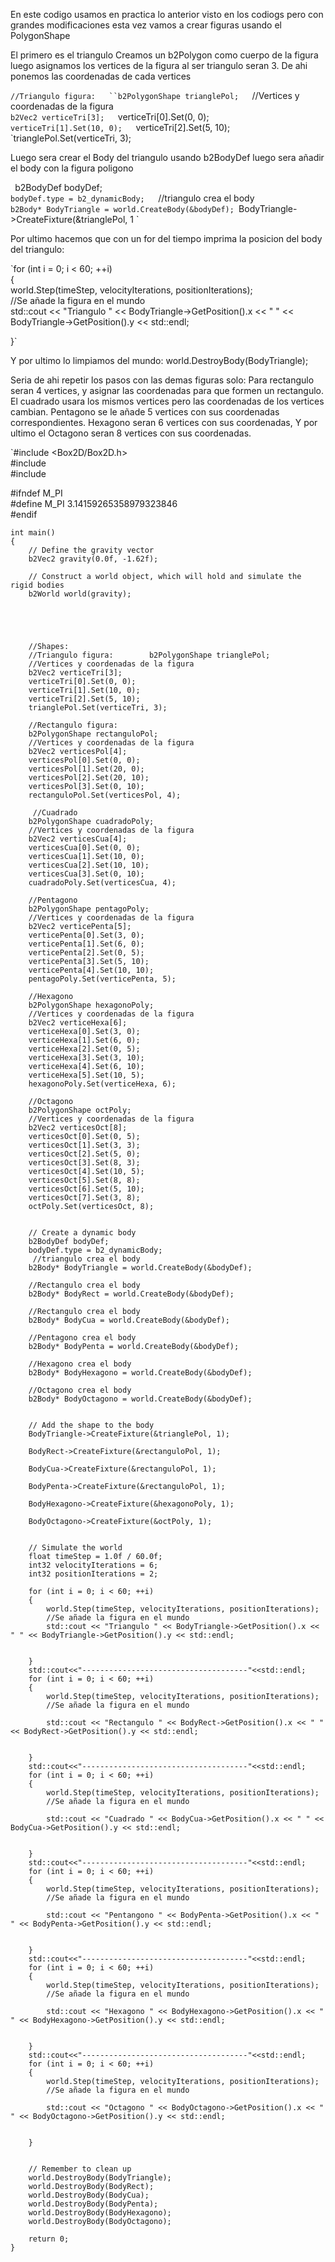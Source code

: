 En este codigo usamos en practica lo anterior visto en los codiogs pero con grandes modificaciones 
esta vez vamos a crear figuras usando el PolygonShape

El primero es el triangulo
Creamos un b2Polygon como cuerpo de la figura
luego asignamos los vertices de la figura al ser triangulo seran 3.
De ahi ponemos las coordenadas de cada vertices 

`//Triangulo figura:  
``b2PolygonShape trianglePol;  
`//Vertices y coordenadas de la figura  
`b2Vec2 verticeTri[3];  
`verticeTri[0].Set(0, 0);  
`verticeTri[1].Set(10, 0);  
`verticeTri[2].Set(5, 10);  
`trianglePol.Set(verticeTri, 3);

Luego sera crear el Body del triangulo usando b2BodyDef
luego sera añadir el body con la figura poligono

`
`b2BodyDef bodyDef;  
`bodyDef.type = b2_dynamicBody;  
 `//triangulo crea el body  
`b2Body* BodyTriangle = world.CreateBody(&bodyDef);
`BodyTriangle->CreateFixture(&trianglePol, 1
`


Por ultimo hacemos que con un for del tiempo imprima la posicion del body del triangulo:

`for (int i = 0; i < 60; ++i)  
{  
    world.Step(timeStep, velocityIterations, positionIterations);  
    //Se añade la figura en el mundo  
    std::cout << "Triangulo " << BodyTriangle->GetPosition().x << " " << BodyTriangle->GetPosition().y << std::endl;  
  
  
}`

Y por ultimo lo limpiamos del mundo:
world.DestroyBody(BodyTriangle);

Seria de ahi repetir los pasos con las demas figuras solo:
Para rectangulo seran 4 vertices, y asignar las coordenadas para que formen un rectangulo.
El cuadrado usara los mismos vertices pero las coordenadas de los vertices cambian.
Pentagono se le añade 5 vertices con sus coordenadas correspondientes.
Hexagono seran 6 vertices con sus coordenadas,
Y por ultimo el Octagono seran 8 vertices con sus coordenadas.

`#include <Box2D/Box2D.h>  
#include <cmath>  
#include <iostream>  
  
#ifndef M_PI  
#define M_PI 3.14159265358979323846  
#endif  
  
  
    int main()  
    {  
        // Define the gravity vector  
        b2Vec2 gravity(0.0f, -1.62f);  
  
        // Construct a world object, which will hold and simulate the rigid bodies  
        b2World world(gravity);  
  
  
  
  
  
        //Shapes:  
        //Triangulo figura:        b2PolygonShape trianglePol;  
        //Vertices y coordenadas de la figura  
        b2Vec2 verticeTri[3];  
        verticeTri[0].Set(0, 0);  
        verticeTri[1].Set(10, 0);  
        verticeTri[2].Set(5, 10);  
        trianglePol.Set(verticeTri, 3);  
  
        //Rectangulo figura:  
        b2PolygonShape rectanguloPol;  
        //Vertices y coordenadas de la figura  
        b2Vec2 verticesPol[4];  
        verticesPol[0].Set(0, 0);  
        verticesPol[1].Set(20, 0);  
        verticesPol[2].Set(20, 10);  
        verticesPol[3].Set(0, 10);  
        rectanguloPol.Set(verticesPol, 4);  
  
         //Cuadrado  
        b2PolygonShape cuadradoPoly;  
        //Vertices y coordenadas de la figura  
        b2Vec2 verticesCua[4];  
        verticesCua[0].Set(0, 0);  
        verticesCua[1].Set(10, 0);  
        verticesCua[2].Set(10, 10);  
        verticesCua[3].Set(0, 10);  
        cuadradoPoly.Set(verticesCua, 4);  
  
        //Pentagono  
        b2PolygonShape pentagoPoly;  
        //Vertices y coordenadas de la figura  
        b2Vec2 verticePenta[5];  
        verticePenta[0].Set(3, 0);  
        verticePenta[1].Set(6, 0);  
        verticePenta[2].Set(0, 5);  
        verticePenta[3].Set(5, 10);  
        verticePenta[4].Set(10, 10);  
        pentagoPoly.Set(verticePenta, 5);  
  
        //Hexagono  
        b2PolygonShape hexagonoPoly;  
        //Vertices y coordenadas de la figura  
        b2Vec2 verticeHexa[6];  
        verticeHexa[0].Set(3, 0);  
        verticeHexa[1].Set(6, 0);  
        verticeHexa[2].Set(0, 5);  
        verticeHexa[3].Set(3, 10);  
        verticeHexa[4].Set(6, 10);  
        verticeHexa[5].Set(10, 5);  
        hexagonoPoly.Set(verticeHexa, 6);  
  
        //Octagono  
        b2PolygonShape octPoly;  
        //Vertices y coordenadas de la figura  
        b2Vec2 verticesOct[8];  
        verticesOct[0].Set(0, 5);  
        verticesOct[1].Set(3, 3);  
        verticesOct[2].Set(5, 0);  
        verticesOct[3].Set(8, 3);  
        verticesOct[4].Set(10, 5);  
        verticesOct[5].Set(8, 8);  
        verticesOct[6].Set(5, 10);  
        verticesOct[7].Set(3, 8);  
        octPoly.Set(verticesOct, 8);  
  
  
        // Create a dynamic body  
        b2BodyDef bodyDef;  
        bodyDef.type = b2_dynamicBody;  
         //triangulo crea el body  
        b2Body* BodyTriangle = world.CreateBody(&bodyDef);  
  
        //Rectangulo crea el body  
        b2Body* BodyRect = world.CreateBody(&bodyDef);  
  
        //Rectangulo crea el body  
        b2Body* BodyCua = world.CreateBody(&bodyDef);  
  
        //Pentagono crea el body  
        b2Body* BodyPenta = world.CreateBody(&bodyDef);  
  
        //Hexagono crea el body  
        b2Body* BodyHexagono = world.CreateBody(&bodyDef);  
  
        //Octagono crea el body  
        b2Body* BodyOctagono = world.CreateBody(&bodyDef);  
  
  
        // Add the shape to the body  
        BodyTriangle->CreateFixture(&trianglePol, 1);  
  
        BodyRect->CreateFixture(&rectanguloPol, 1);  
  
        BodyCua->CreateFixture(&rectanguloPol, 1);  
  
        BodyPenta->CreateFixture(&rectanguloPol, 1);  
  
        BodyHexagono->CreateFixture(&hexagonoPoly, 1);  
  
        BodyOctagono->CreateFixture(&octPoly, 1);  
  
  
        // Simulate the world  
        float timeStep = 1.0f / 60.0f;  
        int32 velocityIterations = 6;  
        int32 positionIterations = 2;  
  
        for (int i = 0; i < 60; ++i)  
        {  
            world.Step(timeStep, velocityIterations, positionIterations);  
            //Se añade la figura en el mundo  
            std::cout << "Triangulo " << BodyTriangle->GetPosition().x << " " << BodyTriangle->GetPosition().y << std::endl;  
  
  
        }  
        std::cout<<"-------------------------------------"<<std::endl;  
        for (int i = 0; i < 60; ++i)  
        {  
            world.Step(timeStep, velocityIterations, positionIterations);  
            //Se añade la figura en el mundo  
  
            std::cout << "Rectangulo " << BodyRect->GetPosition().x << " " << BodyRect->GetPosition().y << std::endl;  
  
  
        }  
        std::cout<<"-------------------------------------"<<std::endl;  
        for (int i = 0; i < 60; ++i)  
        {  
            world.Step(timeStep, velocityIterations, positionIterations);  
            //Se añade la figura en el mundo  
  
            std::cout << "Cuadrado " << BodyCua->GetPosition().x << " " << BodyCua->GetPosition().y << std::endl;  
  
  
        }  
        std::cout<<"-------------------------------------"<<std::endl;  
        for (int i = 0; i < 60; ++i)  
        {  
            world.Step(timeStep, velocityIterations, positionIterations);  
            //Se añade la figura en el mundo  
  
            std::cout << "Pentangono " << BodyPenta->GetPosition().x << " " << BodyPenta->GetPosition().y << std::endl;  
  
  
        }  
        std::cout<<"-------------------------------------"<<std::endl;  
        for (int i = 0; i < 60; ++i)  
        {  
            world.Step(timeStep, velocityIterations, positionIterations);  
            //Se añade la figura en el mundo  
  
            std::cout << "Hexagono " << BodyHexagono->GetPosition().x << " " << BodyHexagono->GetPosition().y << std::endl;  
  
  
        }  
        std::cout<<"-------------------------------------"<<std::endl;  
        for (int i = 0; i < 60; ++i)  
        {  
            world.Step(timeStep, velocityIterations, positionIterations);  
            //Se añade la figura en el mundo  
  
            std::cout << "Octagono " << BodyOctagono->GetPosition().x << " " << BodyOctagono->GetPosition().y << std::endl;  
  
  
        }  
  
  
        // Remember to clean up  
        world.DestroyBody(BodyTriangle);  
        world.DestroyBody(BodyRect);  
        world.DestroyBody(BodyCua);  
        world.DestroyBody(BodyPenta);  
        world.DestroyBody(BodyHexagono);  
        world.DestroyBody(BodyOctagono);  
  
        return 0;  
    }